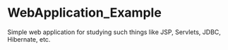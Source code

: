 # WebApplication_Example
Simple web application for studying such things like JSP, Servlets, JDBC, Hibernate, etc.
